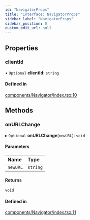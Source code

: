 ```yaml
---
id: "NavigatorProps"
title: "Interface: NavigatorProps"
sidebar_label: "NavigatorProps"
sidebar_position: 0
custom_edit_url: null
---
```


## Properties

### clientId

• `Optional` **clientId**: `string`

#### Defined in

[components/Navigator/index.tsx:10](https://github.com/codesandbox/sandpack/blob/ce1032c/sandpack-react/src/components/Navigator/index.tsx#L10)

## Methods

### onURLChange

▸ `Optional` **onURLChange**(`newURL`): `void`

#### Parameters

| Name | Type |
| :------ | :------ |
| `newURL` | `string` |

#### Returns

`void`

#### Defined in

[components/Navigator/index.tsx:11](https://github.com/codesandbox/sandpack/blob/ce1032c/sandpack-react/src/components/Navigator/index.tsx#L11)
